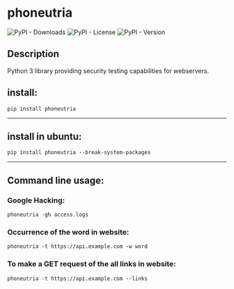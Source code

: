 # phoneutria


![PyPI - Downloads](https://img.shields.io/pypi/dm/phoneutria)
![PyPI - License](https://img.shields.io/pypi/l/phoneutria)
![PyPI - Version](https://img.shields.io/pypi/v/phoneutria)

## Description

Python 3 library providing security testing capabilities for webservers.


## install:

    pip install phoneutria

-----------------

## install in ubuntu:

    pip install phoneutria --break-system-packages
----------

## Command line usage:

### Google Hacking:

    phoneutria -gh access.logs

### Occurrence of the word in website:

    phoneutria -t https://api.example.com -w word

### To make a GET request of the all links in website:

    phoneutria -t https://api.example.com --links
